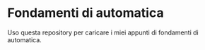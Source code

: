 # Fondamenti di automatica
Uso questa repository per caricare i miei appunti di fondamenti di automatica.

